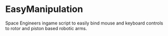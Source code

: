 # EasyManipulation
Space Engineers ingame script to easily bind mouse and keyboard controls to rotor and piston based robotic arms.
